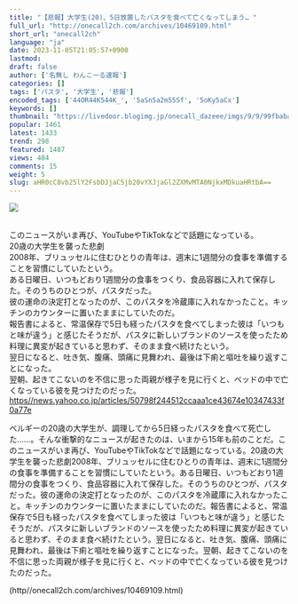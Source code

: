 ```yaml
---
title: "【悲報】大学生(20)、5日放置したパスタを食べて亡くなってしまう… "
full_url: "http://onecall2ch.com/archives/10469109.html"
short_url: "onecall2ch"
language: "ja"
date: 2023-11-05T21:05:57+0900
lastmod: 
draft: false
author: ['名無し わんこーる速報']
categories: []
tags: ['パスタ', '大学生', '悲報']
encoded_tags: ['44OR44K544K_', '5aSn5a2m55Sf', '5oKy5aCx']
keywords: []
thumbnail: "https://livedoor.blogimg.jp/onecall_dazeee/imgs/9/9/99fbabaf.jpg"
popular: 1461
latest: 1433
trend: 298
featured: 1487
views: 484
comments: 15
weight: 5
slug: aHR0cC8vb25lY2FsbDJjaC5jb20vYXJjaGl2ZXMvMTA0NjkxMDkuaHRtbA==
---
```


![](https://livedoor.blogimg.jp/onecall_dazeee/imgs/9/9/99fbabaf.jpg)

<div><br>このニュースがいま再び、YouTubeやTikTokなどで話題になっている。<br>20歳の大学生を襲った悲劇<br>2008年、ブリュッセルに住むひとりの青年は、週末に1週間分の食事を準備することを習慣にしていたという。<br>ある日曜日、いつもどおり1週間分の食事をつくり、食品容器に入れて保存した。そのうちのひとつが、パスタだった。<br>彼の運命の決定打となったのが、このパスタを冷蔵庫に入れなかったこと。キッチンのカウンターに置いたままにしていたのだ。<br>報告書によると、常温保存で5日も経ったパスタを食べてしまった彼は「いつもと味が違う」と感じたそうだが、パスタに新しいブランドのソースを使ったため料理に異変が起きていると思わず、そのまま食べ続けたという。<br>翌日になると、吐き気、腹痛、頭痛に見舞われ、最後は下痢と嘔吐を繰り返すことになった。<br>翌朝、起きてこないのを不信に思った両親が様子を見に行くと、ベッドの中で亡くなっている彼を見つけたのだった。<br><a href='https//news.yahoo.co.jp/articles/50798f244512ccaaa1ce43674e10347433f0a77e' target='_blank'>https//news.yahoo.co.jp/articles/50798f244512ccaaa1ce43674e10347433f0a77e</a> <br><p>ベルギーの20歳の大学生が、調理してから5日経ったパスタを食べて死亡した……。そんな衝撃的なニュースが起きたのは、いまから15年も前のことだ。このニュースがいま再び、YouTubeやTikTokなどで話題になっている。20歳の大学生を襲った悲劇2008年、ブリュッセルに住むひとりの青年は、週末に1週間分の食事を準備することを習慣にしていたという。ある日曜日、いつもどおり1週間分の食事をつくり、食品容器に入れて保存した。そのうちのひとつが、パスタだった。彼の運命の決定打となったのが、このパスタを冷蔵庫に入れなかったこと。キッチンのカウンターに置いたままにしていたのだ。報告書によると、常温保存で5日も経ったパスタを食べてしまった彼は「いつもと味が違う」と感じたそうだが、パスタに新しいブランドのソースを使ったため料理に異変が起きていると思わず、そのまま食べ続けたという。翌日になると、吐き気、腹痛、頭痛に見舞われ、最後は下痢と嘔吐を繰り返すことになった。翌朝、起きてこないのを不信に思った両親が様子を見に行くと、ベッドの中で亡くなっている彼を見つけたのだった。</p></div>

(http//onecall2ch.com/archives/10469109.html)
